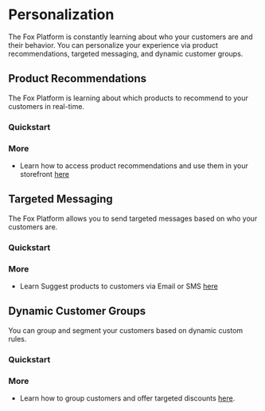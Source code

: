 # Personalization

The Fox Platform is constantly learning about who your customers are and their behavior. 
You can personalize your experience via product recommendations, targeted messaging, and dynamic customer groups.

## Product Recommendations

The Fox Platform is learning about which products to recommend to your customers in real-time.  

### Quickstart

### More

- Learn how to access product recommendations and use them in your storefront [here](recommendations.md)

## Targeted Messaging

The Fox Platform allows you to send targeted messages based on who your customers are.

### Quickstart

### More

- Learn Suggest products to customers via Email or SMS [here](messaging.md)

## Dynamic Customer Groups

You can group and segment your customers based on dynamic custom rules.

### Quickstart

### More

- Learn how to group customers and offer targeted discounts [here](customer-groups.md).
